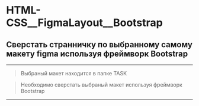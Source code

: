 # HTML-CSS__FigmaLayout__Bootstrap
## Сверстать странничку по выбранному самому макету figma используя фреймворк Bootstrap
____

> Выбраный макет находится в папке TASK

> Необходимо сверстать выбраный макет используя фреймворк Bootstrap
____